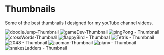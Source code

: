 # Thumbnails
Some of the best thumbnails I designed for my youTube channel videos.

![doodleJump-Thumbnail](https://user-images.githubusercontent.com/115668271/196005280-d9ad84b6-1a84-4acf-ba35-a9789b97b563.jpg) ![gameDev-Thumbnail](https://user-images.githubusercontent.com/115668271/196005328-f52e1d0d-db22-4889-896d-49d0c2c9d6c4.jpg) ![pingPong - Thumbnail](https://user-images.githubusercontent.com/115668271/196005498-3be3072b-56a0-4e24-93ce-faee214510a5.jpg) ![crossWords-Thumbnail](https://user-images.githubusercontent.com/115668271/196005505-e432055b-edc8-4275-9675-c9dbaee2abe7.jpg) ![flappyBird - Thumbnail](https://user-images.githubusercontent.com/115668271/196005513-d91f2604-423c-4d72-b45a-fbba5cf5dff6.jpg) ![Tetris - Thumbnail](https://user-images.githubusercontent.com/115668271/196005518-6d95ea56-f5af-466d-8451-4c668c97b725.jpg) ![2048 - Thumbnail](https://user-images.githubusercontent.com/115668271/196005525-4d31211a-72dd-4c4d-9d81-b84818d79361.jpg) ![pacman-Thumbnail](https://user-images.githubusercontent.com/115668271/196005531-2a6a3b62-9de1-44ac-9ccf-9c430047e5ad.jpg) ![piano - Thumbnail](https://user-images.githubusercontent.com/115668271/196005537-d310e98d-1346-4f9b-99cb-78bc09baa090.jpg) ![snakesLadders - Thumbnail](https://user-images.githubusercontent.com/115668271/196005541-ba0e40c9-4396-43f6-905c-56534cda11d9.jpg)
